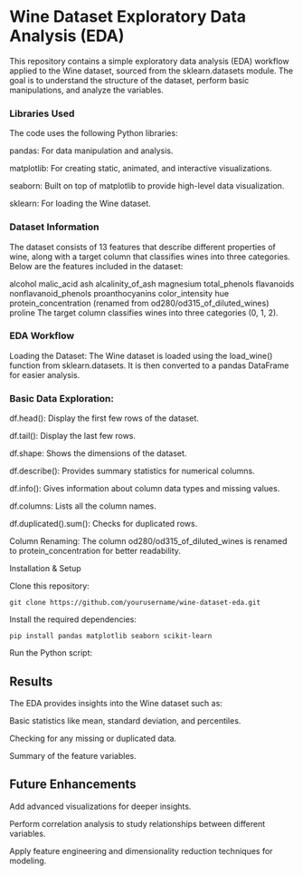 # Wine Dataset Exploratory Data Analysis (EDA)

This repository contains a simple exploratory data analysis (EDA) workflow applied to the Wine dataset, sourced from the sklearn.datasets module. The goal is to understand the structure of the dataset, perform basic manipulations, and analyze the variables.

### Libraries Used
The code uses the following Python libraries:

pandas: For data manipulation and analysis.

matplotlib: For creating static, animated, and interactive visualizations.

seaborn: Built on top of matplotlib to provide high-level data visualization.

sklearn: For loading the Wine dataset.

### Dataset Information
The dataset consists of 13 features that describe different properties of wine, along with a target column that classifies wines into three categories. Below are the features included in the dataset:


alcohol
malic_acid
ash
alcalinity_of_ash
magnesium
total_phenols
flavanoids
nonflavanoid_phenols
proanthocyanins
color_intensity
hue
protein_concentration (renamed from od280/od315_of_diluted_wines)
proline
The target column classifies wines into three categories (0, 1, 2).


### EDA Workflow
Loading the Dataset: The Wine dataset is loaded using the load_wine() function from sklearn.datasets. It is then converted to a pandas DataFrame for easier analysis.

### Basic Data Exploration:

df.head(): Display the first few rows of the dataset.

df.tail(): Display the last few rows.

df.shape: Shows the dimensions of the dataset.

df.describe(): Provides summary statistics for numerical columns.

df.info(): Gives information about column data types and missing values.

df.columns: Lists all the column names.

df.duplicated().sum(): Checks for duplicated rows.

Column Renaming: The column od280/od315_of_diluted_wines is renamed to protein_concentration for better readability.


Installation & Setup

Clone this repository:

    git clone https://github.com/yourusername/wine-dataset-eda.git

Install the required dependencies:

    pip install pandas matplotlib seaborn scikit-learn
Run the Python script:


## Results

The EDA provides insights into the Wine dataset such as:

  Basic statistics like mean, standard deviation, and percentiles.
  
  Checking for any missing or duplicated data.
  
  Summary of the feature variables.
  
## Future Enhancements
  
  Add advanced visualizations for deeper insights.
  
  Perform correlation analysis to study relationships between different variables.
  
  Apply feature engineering and dimensionality reduction techniques for modeling.
  
